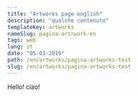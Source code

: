 ```yaml
---
title: "Artworks page english"
description: "qualche contenuto"
templateKey: artworks
nameSlug: pagina-artrwork-en
tags: web
lang: it
date: "05-03-2019"
path: /en/artworks/pagina-artworks-test
slug: /en/artworks/pagina-artworks-test
---
```


Hello! ciao!
